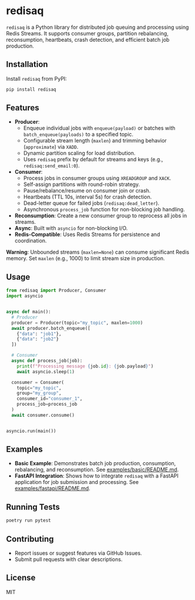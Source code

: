 # redisaq

`redisaq` is a Python library for distributed job queuing and processing using Redis Streams. It supports consumer groups, partition rebalancing, reconsumption, heartbeats, crash detection, and efficient batch job production.

## Installation
Install `redisaq` from PyPI:

```bash
pip install redisaq
```

## Features
- **Producer**:
  - Enqueue individual jobs with `enqueue(payload)` or batches with `batch_enqueue(payloads)` to a specified topic.
  - Configurable stream length (`maxlen`) and trimming behavior (`approximate`) via `XADD`.
  - Dynamic partition scaling for load distribution.
  - Uses `redisaq` prefix by default for streams and keys (e.g., `redisaq:send_email:0`).
- **Consumer**:
  - Process jobs in consumer groups using `XREADGROUP` and `XACK`.
  - Self-assign partitions with round-robin strategy.
  - Pause/rebalance/resume on consumer join or crash.
  - Heartbeats (TTL 10s, interval 5s) for crash detection.
  - Dead-letter queue for failed jobs (`redisaq:dead_letter`).
  - Asynchronous `process_job` function for non-blocking job handling.
- **Reconsumption**: Create a new consumer group to reprocess all jobs in streams.
- **Async**: Built with `asyncio` for non-blocking I/O.
- **Redis-Compatible**: Uses Redis Streams for persistence and coordination.

**Warning**: Unbounded streams (`maxlen=None`) can consume significant Redis memory. Set `maxlen` (e.g., 1000) to limit stream size in production.

## Usage

```python
from redisaq import Producer, Consumer
import asyncio


async def main():
  # Producer
  producer = Producer(topic="my_topic", maxlen=1000)
  await producer.batch_enqueue([
    {"data": "job1"},
    {"data": "job2"}
  ])

  # Consumer
  async def process_job(job):
    print(f"Processing message {job.id}: {job.payload}")
    await asyncio.sleep(1)

  consumer = Consumer(
    topic="my_topic",
    group="my_group",
    consumer_id="consumer_1",
    process_job=process_job
  )
  await consumer.consume()


asyncio.run(main())
```

## Examples
- **Basic Example**: Demonstrates batch job production, consumption, rebalancing, and reconsumption. See [examples/basic/README.md](examples/basic/README.md).
- **FastAPI Integration**: Shows how to integrate `redisaq` with a FastAPI application for job submission and processing. See [examples/fastapi/README.md](examples/fastapi/README.md).

## Running Tests
```bash
poetry run pytest
```

## Contributing
- Report issues or suggest features via GitHub Issues.
- Submit pull requests with clear descriptions.

## License
MIT